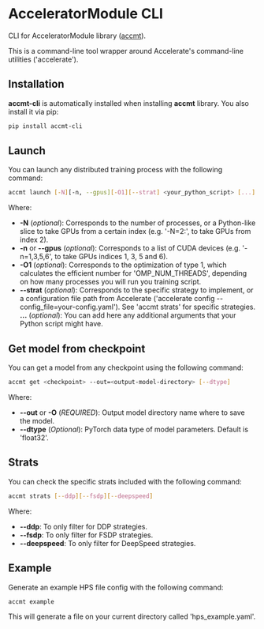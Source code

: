 # AcceleratorModule CLI
CLI for AcceleratorModule library ([accmt](https://github.com/ghanvert/AcceleratorModule)).

This is a command-line tool wrapper around Accelerate's command-line utilities ('accelerate').

## Installation
**accmt-cli** is automatically installed when installing **accmt** library. You also install it via pip:
```bash
pip install accmt-cli
```

## Launch
You can launch any distributed training process with the following command:
```bash
accmt launch [-N][-n, --gpus][-O1][--strat] <your_python_script> [...]
```

Where:
- **-N** (*optional*): Corresponds to the number of processes, or a Python-like slice to take GPUs from a certain index (e.g. '-N=2:', to take GPUs from index 2).
- **-n** or **--gpus** (*optional*): Corresponds to a list of CUDA devices (e.g. '-n=1,3,5,6', to take GPUs indices 1, 3, 5 and 6).
- **-O1** (*optional*): Corresponds to the optimization of type 1, which calculates the efficient number for 'OMP_NUM_THREADS', depending on how many processes you will run you training script.
- **--strat** (*optional*): Corresponds to the specific strategy to implement, or a configuration file path from Accelerate ('accelerate config --config_file=your-config.yaml'). See 'accmt strats' for specific strategies.
**...** (*optional*): You can add here any additional arguments that your Python script might have.

## Get model from checkpoint
You can get a model from any checkpoint using the following command:
```bash
accmt get <checkpoint> --out=<output-model-directory> [--dtype]
```

Where:
- **--out** or **-O** (*REQUIRED*): Output model directory name where to save the model.
- **--dtype** (*Optional*): PyTorch data type of model parameters. Default is 'float32'.

## Strats
You can check the specific strats included with the following command:
```bash
accmt strats [--ddp][--fsdp][--deepspeed]
```

Where:
- **--ddp**: To only filter for DDP strategies.
- **--fsdp**: To only filter for FSDP strategies.
- **--deepspeed**: To only filter for DeepSpeed strategies.

## Example
Generate an example HPS file config with the following command:
```bash
accmt example
```

This will generate a file on your current directory called 'hps_example.yaml'.
